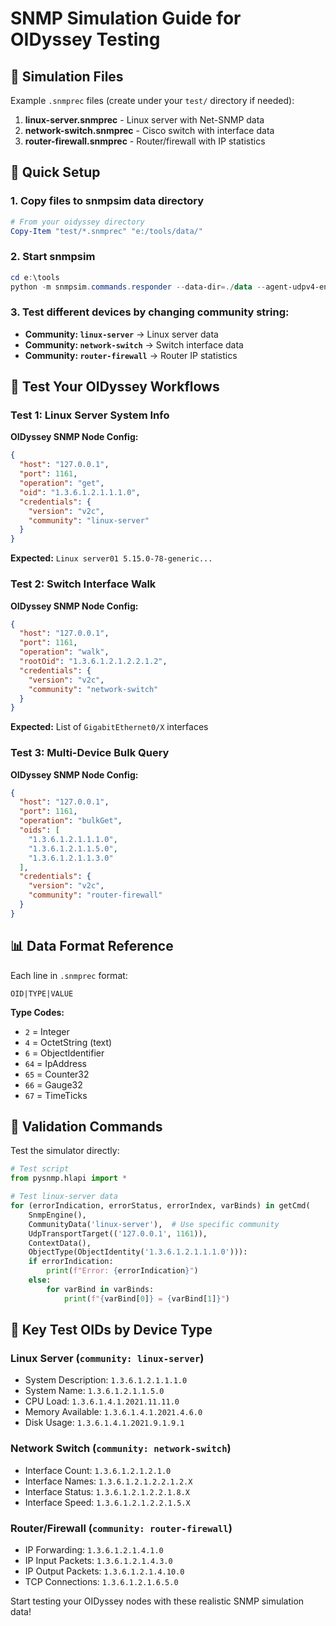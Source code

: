 # SNMP Simulation Guide for OIDyssey Testing

## 📁 Simulation Files

Example `.snmprec` files (create under your `test/` directory if needed):

1. **linux-server.snmprec** - Linux server with Net-SNMP data
2. **network-switch.snmprec** - Cisco switch with interface data
3. **router-firewall.snmprec** - Router/firewall with IP statistics

## 🚀 Quick Setup

### 1. Copy files to snmpsim data directory
```powershell
# From your oidyssey directory
Copy-Item "test/*.snmprec" "e:/tools/data/"
```

### 2. Start snmpsim
```powershell
cd e:\tools
python -m snmpsim.commands.responder --data-dir=./data --agent-udpv4-endpoint=127.0.0.1:1161
```

### 3. Test different devices by changing community string:
- **Community: `linux-server`** → Linux server data
- **Community: `network-switch`** → Switch interface data  
- **Community: `router-firewall`** → Router IP statistics

## 🧪 Test Your OIDyssey Workflows

### Test 1: Linux Server System Info
**OIDyssey SNMP Node Config:**
```json
{
  "host": "127.0.0.1",
  "port": 1161,
  "operation": "get",
  "oid": "1.3.6.1.2.1.1.1.0",
  "credentials": {
    "version": "v2c",
    "community": "linux-server"
  }
}
```
**Expected:** `Linux server01 5.15.0-78-generic...`

### Test 2: Switch Interface Walk
**OIDyssey SNMP Node Config:**
```json
{
  "host": "127.0.0.1",
  "port": 1161,
  "operation": "walk",
  "rootOid": "1.3.6.1.2.1.2.2.1.2",
  "credentials": {
    "version": "v2c", 
    "community": "network-switch"
  }
}
```
**Expected:** List of `GigabitEthernet0/X` interfaces

### Test 3: Multi-Device Bulk Query
**OIDyssey SNMP Node Config:**
```json
{
  "host": "127.0.0.1",
  "port": 1161,
  "operation": "bulkGet",
  "oids": [
    "1.3.6.1.2.1.1.1.0",
    "1.3.6.1.2.1.1.5.0",
    "1.3.6.1.2.1.1.3.0"
  ],
  "credentials": {
    "version": "v2c",
    "community": "router-firewall"
  }
}
```

## 📊 Data Format Reference

Each line in `.snmprec` format:
```
OID|TYPE|VALUE
```

**Type Codes:**
- `2` = Integer
- `4` = OctetString (text)
- `6` = ObjectIdentifier
- `64` = IpAddress  
- `65` = Counter32
- `66` = Gauge32
- `67` = TimeTicks

## 🔧 Validation Commands

Test the simulator directly:
```python
# Test script
from pysnmp.hlapi import *

# Test linux-server data
for (errorIndication, errorStatus, errorIndex, varBinds) in getCmd(
    SnmpEngine(),
    CommunityData('linux-server'),  # Use specific community
    UdpTransportTarget(('127.0.0.1', 1161)),
    ContextData(),
    ObjectType(ObjectIdentity('1.3.6.1.2.1.1.1.0'))):
    if errorIndication:
        print(f"Error: {errorIndication}")
    else:
        for varBind in varBinds:
            print(f"{varBind[0]} = {varBind[1]}")
```

## 🎯 Key Test OIDs by Device Type

### Linux Server (`community: linux-server`)
- System Description: `1.3.6.1.2.1.1.1.0`
- System Name: `1.3.6.1.2.1.1.5.0`  
- CPU Load: `1.3.6.1.4.1.2021.11.11.0`
- Memory Available: `1.3.6.1.4.1.2021.4.6.0`
- Disk Usage: `1.3.6.1.4.1.2021.9.1.9.1`

### Network Switch (`community: network-switch`)
- Interface Count: `1.3.6.1.2.1.2.1.0`
- Interface Names: `1.3.6.1.2.1.2.2.1.2.X`
- Interface Status: `1.3.6.1.2.1.2.2.1.8.X`
- Interface Speed: `1.3.6.1.2.1.2.2.1.5.X`

### Router/Firewall (`community: router-firewall`)
- IP Forwarding: `1.3.6.1.2.1.4.1.0`
- IP Input Packets: `1.3.6.1.2.1.4.3.0`
- IP Output Packets: `1.3.6.1.2.1.4.10.0`
- TCP Connections: `1.3.6.1.2.1.6.5.0`

Start testing your OIDyssey nodes with these realistic SNMP simulation data!